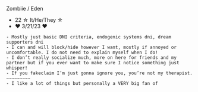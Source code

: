 Zombiie / Eden
- 22 ☆ It/He/They ☆
- ♥ 3/21/23 ♥
~~~~~~~~~~
- Mostly just basic DNI criteria, endogenic systems dni, dream supporters dni
- I can and will block/hide however I want, mostly if annoyed or uncomfortable. I do not need to explain myself when I do!
- I don’t really socialize much, more on here for friends and my partner but if you ever want to make sure I notice something just whisper!
- If you fakeclaim I’m just gonna ignore you, you’re not my therapist.
~~~~~~~~~
- I like a lot of things but personally a VERY big fan of
